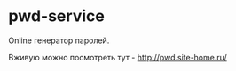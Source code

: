 pwd-service
===========

Online генератор паролей.

Вживую можно посмотреть тут - http://pwd.site-home.ru/
